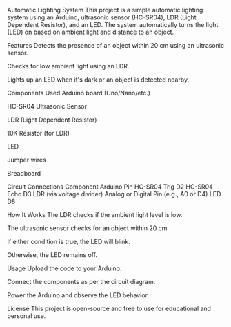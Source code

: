 Automatic Lighting System
This project is a simple automatic lighting system using an Arduino, ultrasonic sensor (HC-SR04), LDR (Light Dependent Resistor), and an LED. The system automatically turns the light (LED) on based on ambient light and distance to an object.

Features
Detects the presence of an object within 20 cm using an ultrasonic sensor.

Checks for low ambient light using an LDR.

Lights up an LED when it's dark or an object is detected nearby.

Components Used
Arduino board (Uno/Nano/etc.)

HC-SR04 Ultrasonic Sensor

LDR (Light Dependent Resistor)

10K Resistor (for LDR)

LED

Jumper wires

Breadboard

Circuit Connections
Component	Arduino Pin
HC-SR04 Trig	D2
HC-SR04 Echo	D3
LDR (via voltage divider)	Analog or Digital Pin (e.g., A0 or D4)
LED	D8

How It Works
The LDR checks if the ambient light level is low.

The ultrasonic sensor checks for an object within 20 cm.

If either condition is true, the LED will blink.

Otherwise, the LED remains off.

Usage
Upload the code to your Arduino.

Connect the components as per the circuit diagram.

Power the Arduino and observe the LED behavior.

License
This project is open-source and free to use for educational and personal use.
